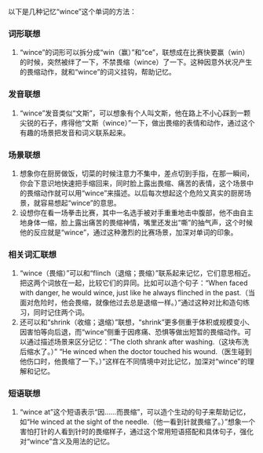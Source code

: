 以下是几种记忆“wince”这个单词的方法：

### 词形联想
1. “wince”的词形可以拆分成“win（赢）”和“ce”，联想成在比赛快要赢（win）的时候，突然被绊了一下，不禁畏缩（wince）了一下。这种因意外状况产生的畏缩动作，就和“wince”的词义挂钩，帮助记忆。

### 发音联想
1. “wince”发音类似“文斯”，可以想象有个人叫文斯，他在路上不小心踩到一颗尖锐的石子，疼得他“文斯（wince）”一下，做出畏缩的表情和动作，通过这个有趣的场景把发音和词义联系起来。

### 场景联想
1. 想象你在厨房做饭，切菜的时候注意力不集中，差点切到手指，在那一瞬间，你会下意识地快速把手缩回来，同时脸上露出畏缩、痛苦的表情，这个场景中的畏缩动作就可以用“wince”来描述。以后每次想起这个危险又真实的厨房场景，就容易想起“wince”的意思。
2. 设想你在看一场拳击比赛，其中一名选手被对手重重地击中腹部，他不由自主地身体一缩，脸上露出痛苦的畏缩神情，嘴里还发出“嘶”的抽气声，这个时候他的反应就是“wince”，通过这种激烈的比赛场景，加深对单词的印象。

### 相关词汇联想
1. “wince（畏缩）”可以和“flinch（退缩；畏缩）”联系起来记忆，它们意思相近。把这两个词放在一起，比较它们的异同。比如可以造个句子：“When faced with danger, he would wince, just like he always flinched in the past.（当面对危险时，他会畏缩，就像他过去总是退缩一样。）”通过这种对比和造句练习，同时记住两个词。
2. 还可以和“shrink（收缩；退缩）”联想，“shrink”更多侧重于体积或规模变小、因害怕等向后退，而“wince”侧重于因疼痛、恐惧等做出短暂的畏缩动作。可以通过描述场景来区分记忆：“The cloth shrank after washing.（这块布洗后缩水了。）” “He winced when the doctor touched his wound.（医生碰到他伤口时，他畏缩了一下。）”这样在不同情境中对比记忆，加深对“wince”的理解和记忆。

### 短语联想
1. “wince at”这个短语表示“因……而畏缩”，可以造个生动的句子来帮助记忆，如“He winced at the sight of the needle.（他一看到针就畏缩了。）”想象一个害怕打针的人看到针时的畏缩样子，通过这个常用短语搭配和具体句子，强化对“wince”含义及用法的记忆。 